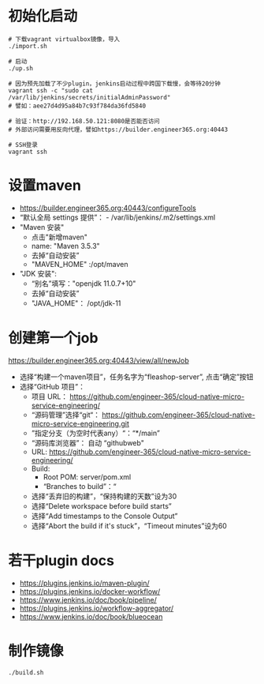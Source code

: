 # 初始化启动
  ```shell
  # 下载vagrant virtualbox镜像，导入
  ./import.sh

  # 启动
  ./up.sh

  # 因为预先加载了不少plugin，jenkins启动过程中跨国下载慢，会等待20分钟
  vagrant ssh -c "sudo cat /var/lib/jenkins/secrets/initialAdminPassword"
  # 譬如：aee27d4d95a84b7c93f784da36fd5840

  # 验证：http://192.168.50.121:8080是否能否访问
  # 外部访问需要用反向代理，譬如https://builder.engineer365.org:40443

  # SSH登录
  vagrant ssh
  ```
 
# 设置maven
  - https://builder.engineer365.org:40443/configureTools
  - “默认全局 settings 提供”： - /var/lib/jenkins/.m2/settings.xml
  - "Maven 安装"
    - 点击"新增maven"
    - name: "Maven 3.5.3"
    - 去掉“自动安装”
    - "MAVEN_HOME" :/opt/maven
  - "JDK 安装":
    - “别名”填写："openjdk 11.0.7+10"
    - 去掉“自动安装”
    - "JAVA_HOME"： /opt/jdk-11
    
# 创建第一个job

  https://builder.engineer365.org:40443/view/all/newJob

  - 选择“构建一个maven项目”，任务名字为“fleashop-server”, 点击“确定”按钮
  - 选择“GitHub 项目”：
    - 项目 URL： https://github.com/engineer-365/cloud-native-micro-service-engineering/
    - “源码管理”选择“git“：  https://github.com/engineer-365/cloud-native-micro-service-engineering.git
    - ”指定分支（为空时代表any）“：“*/main”
    - “源码库浏览器”： 自动   “githubweb"
    - URL:  https://github.com/engineer-365/cloud-native-micro-service-engineering/
    - Build:
      - Root POM: server/pom.xml
      - “Branches to build”：“
    - 选择“丢弃旧的构建”，“保持构建的天数”设为30
    - 选择“Delete workspace before build starts”
    - 选择“Add timestamps to the Console Output”
    - 选择“Abort the build if it's stuck”，“Timeout minutes”设为60

# 若干plugin docs
  - https://plugins.jenkins.io/maven-plugin/
  - https://plugins.jenkins.io/docker-workflow/
  - https://www.jenkins.io/doc/book/pipeline/
  - https://plugins.jenkins.io/workflow-aggregator/
  - https://www.jenkins.io/doc/book/blueocean
  
# 制作镜像
  ```shell
  ./build.sh
  ```

